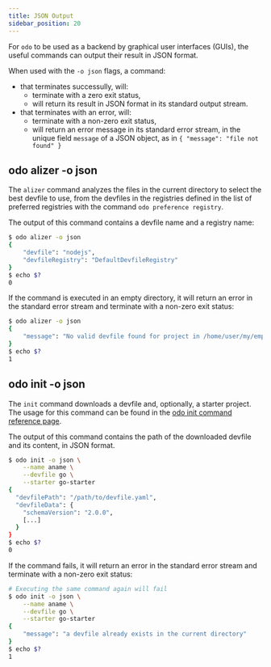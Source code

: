 ```yaml
---
title: JSON Output
sidebar_position: 20
---
```


For `odo` to be used as a backend by graphical user interfaces (GUIs),
the useful commands can output their result in JSON format.

When used with the `-o json` flags, a command:
- that terminates successully, will:
  - terminate with a zero exit status,
  - will return its result in JSON format in its standard output stream.
- that terminates with an error, will:
  - terminate with a non-zero exit status,
  - will return an error message in its standard error stream, in the unique field `message` of a JSON object, as in `{ "message": "file not found" }`

## odo alizer -o json

The `alizer` command analyzes the files in the current directory to select the best devfile to use,
from the devfiles in the registries defined in the list of preferred registries with the command `odo preference registry`.

The output of this command contains a devfile name and a registry name:

```bash
$ odo alizer -o json
{
    "devfile": "nodejs",
    "devfileRegistry": "DefaultDevfileRegistry"
}
$ echo $?
0
```

If the command is executed in an empty directory, it will return an error in the standard error stream and terminate with a non-zero exit status:

```bash
$ odo alizer -o json
{
	"message": "No valid devfile found for project in /home/user/my/empty/directory"
}
$ echo $?
1
```

## odo init -o json

The `init` command downloads a devfile and, optionally, a starter project. The usage for this command can be found in the [odo init command reference page](init.md).

The output of this command contains the path of the downloaded devfile and its content, in JSON format.

```bash
$ odo init -o json \
    --name aname \
    --devfile go \
    --starter go-starter
{
  "devfilePath": "/path/to/devfile.yaml",
  "devfileData": {
    "schemaVersion": "2.0.0",
    [...]
  }
}
$ echo $?
0
```

If the command fails, it will return an error in the standard error stream and terminate with a non-zero exit status:

```bash
# Executing the same command again will fail
$ odo init -o json \
    --name aname \
    --devfile go \
    --starter go-starter
{
	"message": "a devfile already exists in the current directory"
}
$ echo $?
1
```
